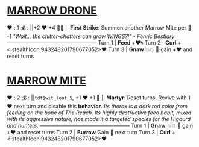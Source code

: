 # [__**MARROW DRONE**__](<https://www.youtube.com/watch?v=vKDQNGDOdE4>)
❤️ : 1
💰 : ||+2 ❤️ +4 🔷🌀 ||
**First Strike**: Summon another Marrow Mite per 👥 -1 
*"Wait... the chitter-chatters can grow WINGS?!" - Fenric Bestiary*
—————————————————
Turn 1  | **Feed** +❤️🌀
Turn 2 | **Curl** +<:stealthIcon:943248201790677052>❤️
Turn 3 | **Gnaw** 💥💥 🔀 gain +❤️ and reset turns

# [__**MARROW MITE**__](<https://www.youtube.com/watch?v=fhUqu-g0pVY>)
❤️ : 2
💰 : ||`tdt$wit_loot 5`, +1 ❤️ +1 🔷 ||
**Martyr**: Reset turns. Revive with 1 ❤️ next turn and disable this **behavior**. 
*Its thorax is a dark red color from feeding on the bone of The Reach. Its highly destructive feed habit, mixed with its aggressive nature, has made it a targeted species for the Higaurd and hunters.*
—————————————————
Turn 1  | **Gnaw** 💥💥 🔀 gain +❤️ and reset turns 
Turn 2 | **Burrow** Gain 🚫 next turn
Turn 3 | **Curl** +<:stealthIcon:943248201790677052>❤️
